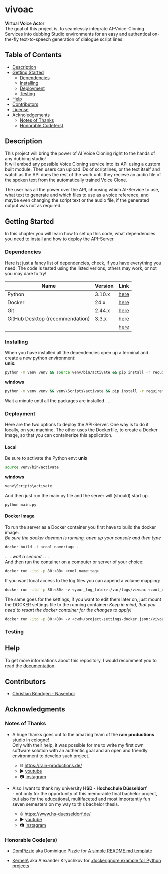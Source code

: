 # vivoac
 **Vi**rtual **Vo**ice **Ac**tor  
 The goal of this project is, to seamlessly integrate AI-Voice-Cloning Services into dubbing Studio environments for an easy and authentical on-the-fly text-to-speech generation of dialogue script lines.

## Table of Contents

- [Description](#description)
- [Getting Started](#getting-started)
    - [Dependencies](#dependencies)
    - [Installing](#installing)
    - [Deployment](#deployment)
    - [Testing](#testing)
- [Help](#help)
- [Contributors](#contributors)
- [License](#license)
- [Acknoledgements](#acknowledgments)
    - [Notes of Thanks](#notes-of-thanks)
    - [Honorable Code(ers)](#honorable-codeers)

## Description
This project will bring the power of AI Voice Cloning right to the hands of any dubbing studio!  
It will embed any possible Voice Cloning service into its API using a custom built module. Then users can upload IDs of scriptlines, or the text itself and watch as the API does the rest of the work until they recieve an audio file of the spoken text from the automatically trained Voice Clone.  

The user has all the power over the API, choosing which AI-Service to use, what text to generate and which files to use as a voice reference, and maybe even changing the script text or the audio file, if the generated output was not as required.  

## Getting Started
In this chapter you will learn how to set up this code, what dependencies you need to install and how to deploy the API-Server.
### Dependencies
Here ist just a fancy list of dependencies, check, if you have everything you need:
The code is tested using the listed verions, others may work, or not you may dare to try!

| Name  | Version | Link |
| ------------- | ------------- |------------- |
| Python  | 3.10.x  | [here](https://www.python.org/downloads/) |
| Docker  | 24.x | [here](https://docs.docker.com/get-docker/) |
| Git | 2.44.x | [here](https://git-scm.com/downloads) |
| GitHub Desktop (recommendation) | 3.3.x | [here](https://desktop.github.com/) |
| | | [here]() |

### Installing
When you have installed all the dependencies open up a terminal and create a new python environment:  
**unix:**
```sh
python -m venv venv && source venv/bin/activate && pip install -r requirements.txt
```
**windows**
```sh
python -m venv venv && venv\Scripts\activate && pip install -r requirements.txt
```
Wait a minute until all the packages are installed . . .

### Deployment
Here are the two options to deploy the API-Server.
One way is to do it locally, on you machine.
The other uses the Dockerfile, to create a Docker Image, so that you can containerize this application.
#### Local
Be sure to activate the Python env:
**unix**
```sh
source venv/bin/activate
``` 
**windows**
```sh
venv\Scripts\activate
```
And then just run the main.py file and the server will (should) start up.
```sh
python main.py
```
#### Docker Image
To run the server as a Docker container you first have to build the docker image:  
_Be sure the docker daemon is running, open up your console and then type_
```sh
docker build -t <cool_name:tag> . 
```
_. . . wait a second . . ._  
And then run the container on a computer or server of your choice:
```sh
docker run -itd -p 80:<80> <cool_name:tag>
```

If you want local access to the log files you can append a volume mapping:
```sh
docker run -itd -p 80:<80> -v <your_log_foler>:/var/logs/vivoac <cool_name:tag>
```
The same goes for the settings, if you want to edit them later on, just mount the DOCKER settings file to the running container:
_Keep in mind, that you need to resart the docker container for the changes to apply!_
```sh
docker run -itd -p 80:<80> -v <cwd>/project-settings-docker.json:/vivoac/project-settings.json <cool_name:tag>
```

### Testing

## Help

To get more informations about this repository, I would recomment you to read the [documentation](./documentation/documentation.md).




## Contributors 

- [Christian Böndgen - Nasenboi](https://github.com/Nasenboi)


<!---## License-->


## Acknowledgments

### Notes of Thanks
- A huge thanks goes out to the amazing team of the **rain productions** studio in cologne!\
Only with their help, it was possible for me to write my first own software solution with an authentic goal and an open and friendly environment to develop such project.
    - :globe_with_meridians: https://rain-productions.de/
    - :arrow_forward: [youtube](https://www.youtube.com/@rainproductionsDE)
    - :camera: [instagram](https://www.instagram.com/rain_cologne)

- Also I want to thank my university **HSD - Hochschule Düsseldorf**\
 \- not only for the opportunity of this memorable final bachelor project,\
 but also for the educational, multifaceted and most importantly fun seven semesters on my way to this bachelor thesis.
    - :globe_with_meridians: https://www.hs-duesseldorf.de/
    - :arrow_forward: [youtube](https://www.youtube.com/@hsduesseldorfhsd)
    - :camera: [instagram](https://www.instagram.com/hsduesseldorf)


### Honorable Code(ers)

- [DomPizzie](https://github.com/DomPizzie) aka Dominique Pizzie for [A simple README.md template](https://gist.github.com/DomPizzie/7a5ff55ffa9081f2de27c315f5018afc)

- [KernelA](https://github.com/KernelA) aka Alexander Kryuchkov for [.dockerignore example for Python projects](https://gist.github.com/KernelA/04b4d7691f28e264f72e76cfd724d448)